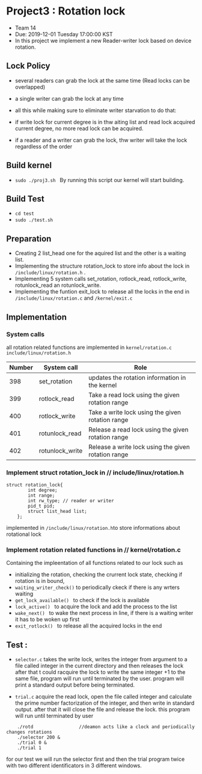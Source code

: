 # Project3 : Rotation lock

- Team 14
- Due: 2019-12-01 Tuesday 17:00:00 KST
- In this project we implement a new Reader-writer lock based on device rotation.
 
## Lock Policy

- several readers can grab the lock at the same time (Read locks can be overlapped)
- a single writer can grab the lock at any time 

- all this while making sure to eliminate writer starvation
to do that:
- if write lock for current degree is in thw aiting list and read lock acquired current degree, no more read lock can be acquired.
- if a reader and a writer can grab the lock, thw writer will take the lock regardless of the order

## Build kernel

- ```sudo ./proj3.sh ```
By running this script our kernel will start building.

## Build Test

- ```cd test```
- ```sudo ./test.sh```

## Preparation

- Creating 2 list_head one for the aquired list and the other is a waiting list.
- Implementing the structure rotation_lock to store info about the lock in ```/include/linux/rotation.h``` .
- Implementing 5 system calls  set_rotation, rotlock_read, rotlock_write, rotunlock_read an rotunlock_write.
- Implementing the funtion exit_lock to release all the locks in the end in ```/include/linux/rotation.c``` and  ```/kernel/exit.c``` 


## Implementation

###  System calls

all rotation related functions are implemented in 
```kernel/rotation.c```  
```include/linux/rotation.h```

| Number  | System call | Role |
| ------------- | ------------- | --------------------------------------------------------- |
| 398  | set_rotation  | updates the rotation information in the kernel |
| 399  | rotlock_read  | Take a read lock using the given rotation range  |
| 400  | rotlock_write  | Take a write lock using the given rotation range  |
| 401  | rotunlock_read  | Release a read lock using the given rotation range  |
| 402  | rotunlock_write  | Release a write lock using the given rotation range  |


###  Implement struct rotation_lock in  // include/linux/rotation.h

```
struct rotation_lock{
        int degree;
        int range;
        int rw_type; // reader or writer
        pid_t pid;
        struct list_head list;
    };
```
implemented in ```/include/linux/rotation.h```to store informations about rotational lock

###  Implement rotation related functions in  // kernel/rotation.c

Containing the impleentation of all functions related to our lock such as
- initializing the rotation, checking the crurrent lock state, checking if rotation is in bound, 
- ```waiting_writer_check()``` to periodically ckeck if there is any wrters waiting
- ```get_lock_available() ``` to check if the lock is available
- ```lock_active() ``` to acquire the lock and add the process to the list
- ```wake_next() ``` to wake the next process in line, if there is a waiting writer it has to be woken up first
- ```exit_rotlock() ``` to release all the acquired locks in the end

## Test :

- ```selector.c``` takes the write lock, writes the integer from argument to a file called integer in the current directory and then releases the lock
after that t could racquire the lock to write the same integer +1 to the same file, program will run until terminated by the user. program will print a standard output before being terminated.

- ```trial.c``` acquire the read lock, open the file called integer and calculate the prime number factorization of the integer, and then write in standard output. after that it will close the file and release the lock. this program will run until terminated by user

``` 
    ./rotd                 //deamon acts like a clock and periodically changes rotations
    ./selector 200 & 
    ./trial 0 & 
    ./trial 1
```
for our test we will run the selector first and then the trial program twice with two different identificators in 3 different windows.
